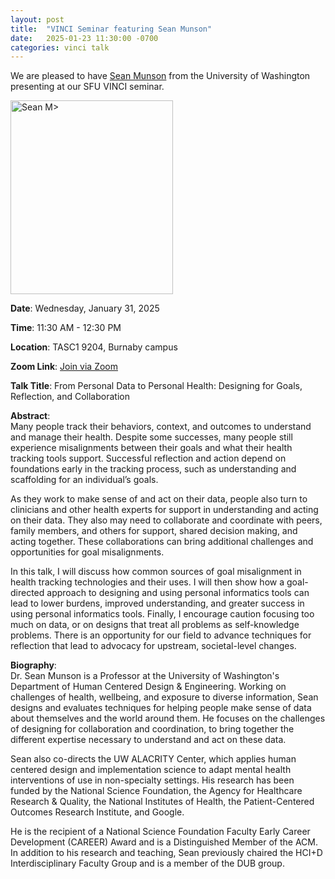 ```yaml
---
layout: post
title:  "VINCI Seminar featuring Sean Munson"
date:   2025-01-23 11:30:00 -0700
categories: vinci talk
---
```


We are pleased to have [Sean Munson](https://www.smunson.com/) from the University of Washington presenting at our SFU VINCI seminar.

<img src="https://www.hcde.washington.edu/files/people/imgs/sean-munson.jpg" width="260" height="310" alt="Sean M>">


**Date**: Wednesday, January 31, 2025

**Time**: 11:30 AM - 12:30 PM  

**Location**: TASC1 9204, Burnaby campus  

**Zoom Link**: [Join via Zoom](https://sfu.zoom.us/j/64266535876?pwd=WXRYdnorV0lJTDhCekhibDg5Y0xnZz09)

**Talk Title**: From Personal Data to Personal Health: Designing for Goals, Reflection, and Collaboration

**Abstract**:  
Many people track their behaviors, context, and outcomes to understand and manage their health. Despite some successes, many people still experience misalignments between their goals and what their health tracking tools support. Successful reflection and action depend on foundations early in the tracking process, such as understanding and scaffolding for an individual’s goals.  

As they work to make sense of and act on their data, people also turn to clinicians and other health experts for support in understanding and acting on their data. They also may need to collaborate and coordinate with peers, family members, and others for support, shared decision making, and acting together. These collaborations can bring additional challenges and opportunities for goal misalignments.  

In this talk, I will discuss how common sources of goal misalignment in health tracking technologies and their uses. I will then show how a goal-directed approach to designing and using personal informatics tools can lead to lower burdens, improved understanding, and greater success in using personal informatics tools. Finally, I encourage caution focusing too much on data, or on designs that treat all problems as self-knowledge problems. There is an opportunity for our field to advance techniques for reflection that lead to advocacy for upstream, societal-level changes.

**Biography**:  
Dr. Sean Munson is a Professor at the University of Washington's Department of Human Centered Design & Engineering. Working on challenges of health, wellbeing, and exposure to diverse information, Sean designs and evaluates techniques for helping people make sense of data about themselves and the world around them. He focuses on the challenges of designing for collaboration and coordination, to bring together the different expertise necessary to understand and act on these data.  

Sean also co-directs the UW ALACRITY Center, which applies human centered design and implementation science to adapt mental health interventions of use in non-specialty settings. His research has been funded by the National Science Foundation, the Agency for Healthcare Research & Quality, the National Institutes of Health, the Patient-Centered Outcomes Research Institute, and Google.  

He is the recipient of a National Science Foundation Faculty Early Career Development (CAREER) Award and is a Distinguished Member of the ACM. In addition to his research and teaching, Sean previously chaired the HCI+D Interdisciplinary Faculty Group and is a member of the DUB group.
